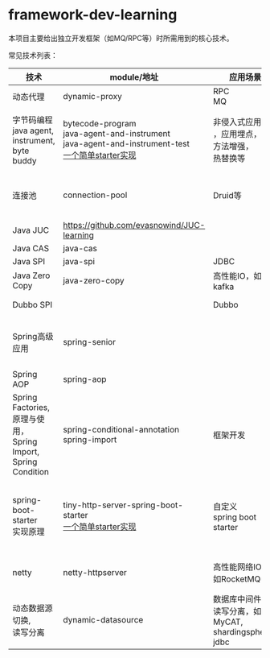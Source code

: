 # framework-dev-learning

本项目主要给出独立开发框架（如MQ/RPC等）时所需用到的核心技术。

常见技术列表：

| 技术 | module/地址 | 应用场景 | 状态 | 其他 |
| - | - | - | - | - |
|动态代理 | dynamic-proxy | RPC<br/>MQ | done |  |
|字节码编程<br/>java agent,<br/>instrument,<br/>byte buddy | bytecode-program<br/>java-agent-and-instrument<br/>java-agent-and-instrument-test<br/>[一个简单starter实现](https://github.com/evasnowind/distributed-dev-learning/tree/master/monitor-by-java-agent) | 非侵入式应用监控<br/>，应用埋点，<br/>方法增强，<br/>热替换等 | done | 应用监控，如skywalking, <br/>pinpoint, zipkin等；<br/>框架开发，如dubbo、spring等；<br/>其他，如arthas, jrebel等 |
|连接池 | connection-pool | Druid等 | done | github上一个自定义实现的连接池：<br/>https://github.com/aloys-jun/connect-pool |
| Java JUC | https://github.com/evasnowind/JUC-learning |  | done |  |
| Java CAS | java-cas |  | done |  |
| Java SPI | java-spi | JDBC | done |  |
| Java Zero Copy | java-zero-copy | 高性能IO，如kafka | done | |
| Dubbo SPI | | Dubbo | to do | |
| Spring高级应用 | spring-senior |  | done | 事件通知机制：比如载入某个实例完成后<br/>通过该机制告知相关类继续往下走 |
| Spring AOP | spring-aop |  | done |  |
| Spring Factories,<br/>原理与使用，<br/>Spring Import,<br/>Spring Condition | spring-conditional-annotation<br/>spring-import<br/> |框架开发|done| 利用spring开发框架，<br/>第三方客户端的开发，<br/>解决客户端的集成问题 |
| spring-boot-starter<br/>实现原理                             | tiny-http-server-spring-boot-starter<br/>[一个简单starter实现](https://github.com/evasnowind/tiny-school-spring-boot-starter) | 自定义<br/>spring boot starter | done | 开发一个框架时，自定义实现<br/>一个starter，便于作为第三方<br/>库，将客户端集成其他应用中 |
| netty | netty-httpserver | 高性能网络IO，<br/>如RocketMQ | done | rocketmq, dubbo, seata<br/>等。kafka没用netty，<br/>但也用了NIO。 |
| 动态数据源切换,<br/>读写分离 | dynamic-datasource | 数据库中间件，<br/>读写分离，如<br/>MyCAT,<br/>shardingsphere-jdbc | done | 其他参考资料：[动态数据源切换](https://github.com/baomidou/dynamic-datasource-spring-boot-starter)<br/>[集成多数据源](https://github.com/baomidou/dynamic-datasource-spring-boot-starter) |



